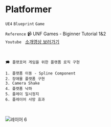 # Platformer
`UE4` `Blueprint` `Game`
<br>

`Reference` 📹 UNF Games - Biginner Tutorial 1&2
<br>
`Youtube` &nbsp; [소개영상 보러가기](https://www.youtube.com/watch?v=SKAh_4VCz1A&feature=youtu.be)

<br>

```
🗯️ 플랫포머 게임을 위한 플랫폼 로직 구현

1. 플랫폼 이동 - Spline Component
2. 장애물 플랫폼 구현
3. Camera Shake
4. 플랫폼 낙하
5. 플레이 일시정지
6. 플레이어 사망 효과
```

<br>


![레이어 6](https://github.com/xaesu/UE5-PlatformerTutorial/assets/133942666/7e338a5d-b81d-4a22-8b60-f9f865456c63)
